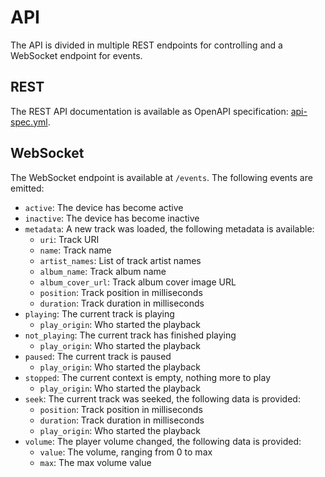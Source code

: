 # API

The API is divided in multiple REST endpoints for controlling and a WebSocket endpoint for events.

## REST

The REST API documentation is available as OpenAPI specification: [api-spec.yml](api-spec.yml).

## WebSocket

The WebSocket endpoint is available at `/events`.
The following events are emitted:

- `active`: The device has become active
- `inactive`: The device has become inactive
- `metadata`: A new track was loaded, the following metadata is available:
  - `uri`: Track URI
  - `name`: Track name
  - `artist_names`: List of track artist names
  - `album_name`: Track album name
  - `album_cover_url`: Track album cover image URL
  - `position`: Track position in milliseconds
  - `duration`: Track duration in milliseconds
- `playing`: The current track is playing
  - `play_origin`: Who started the playback
- `not_playing`: The current track has finished playing
  - `play_origin`: Who started the playback
- `paused`: The current track is paused
  - `play_origin`: Who started the playback
- `stopped`: The current context is empty, nothing more to play
  - `play_origin`: Who started the playback
- `seek`: The current track was seeked, the following data is provided:
  - `position`: Track position in milliseconds
  - `duration`: Track duration in milliseconds
  - `play_origin`: Who started the playback
- `volume`: The player volume changed, the following data is provided:
  - `value`: The volume, ranging from 0 to max
  - `max`: The max volume value
